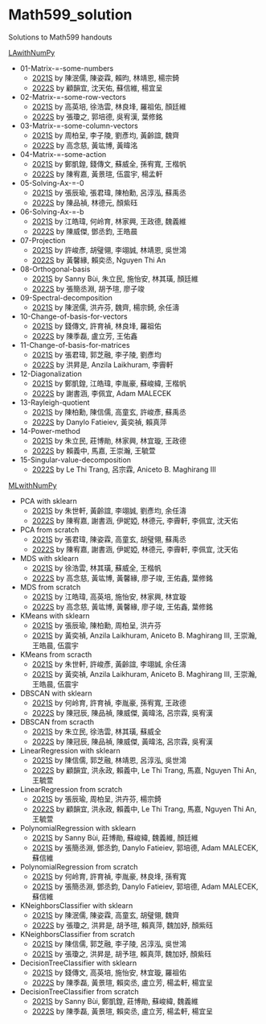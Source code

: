 # Math599_solution
Solutions to Math599 handouts


[LAwithNumPy](https://github.com/jephianlin/LAwithNumPy)
- 01-Matrix-=-some-numbers
  + [2021S](01-Matrix-=-some-numbers-2021S.ipynb) by 陳泯儒, 陳姿霖, 賴昀, 林靖恩, 楊宗錡
  + [2022S](01-Matrix-=-some-numbers-2022S.ipynb) by 顧韻宜, 沈天佑, 蘇信維, 楊宜呈
- 02-Matrix-=-some-row-vectors
  + [2021S](02-Matrix-=-some-row-vectors-2021S.ipynb) by 高英培, 徐浩雲, 林良埄, 羅祖佑, 顏廷維
  + [2022S](02-Matrix-=-some-row-vectors-2022S.ipynb) by 張瓊之, 郭培德, 吳宥漢, 葉修銘
- 03-Matrix-=-some-column-vectors
  + [2021S](03-Matrix-=-some-column-vectors-2021S.ipynb) by 周柏呈, 李子陵, 劉彥均, 黃齡誼, 魏齊
  + [2022S](03-Matrix-=-some-column-vectors-2022S.ipynb) by 高念慈, 黃竑博, 黃暐洺 
- 04-Matrix-=-some-action
  + [2021S](04-Matrix-=-some-action-2021S.ipynb) by 鄭凱鍠, 錢傳文, 蘇威全, 孫宥寬, 王楷帆
  + [2022S](04-Matrix-=-some-action-2022S.ipynb) by 陳宥嘉, 黃景瑄, 伍震宇, 楊孟軒
- 05-Solving-Ax-=-0
  + [2021S](05-Solving-Ax-=-0-2021S.ipynb) by 張辰瑜, 張君瑋, 陳柏勳, 呂淳泓, 蘇禹丞
  + [2022S](05-Solving-Ax-=-0-2022S.ipynb) by 陳品禎, 林德元, 顏紫砡
- 06-Solving-Ax-=-b
  + [2021S](06-Solving-Ax-=-b-2021S.ipynb) by 江皓瑋, 何岭育, 林家興, 王政德, 魏義維
  + [2022S](06-Solving-Ax-=-b-2022S.ipynb) by 陳威傑, 鄧丞鈞, 王皓晨
- 07-Projection
  + [2021S](07-Projection-2021S.ipynb) by 許峻彥, 胡璧翎, 李翊誠, 林靖恩, 吳世鴻
  + [2022S](07-Projection-2022S.ipynb) by 黃馨緣, 賴奕丞, Nguyen Thi An
- 08-Orthogonal-basis
  + [2021S](08-Orthogonal-basis-2021S.ipynb) by Sanny Bùi, 朱立民, 施怡安, 林其璜, 顏廷維
  + [2022S](08-Orthogonal-basis-2022S.ipynb) by 張簡丞淵, 胡予瑄, 廖子竣
- 09-Spectral-decomposition
  + [2021S](09-Spectral-decomposition-2021S.ipynb) by 陳泯儒, 洪卉芬, 魏齊, 楊宗錡, 余任濤
- 10-Change-of-basis-for-vectors
  + [2021S](10-Change-of-basis-for-vectors-2021S.ipynb) by 錢傳文, 許育禎, 林良埄, 羅祖佑
  + [2022S](10-Change-of-basis-for-vectors-2022S.ipynb) by 陳季磊, 盧立芳, 王佑鑫
- 11-Change-of-basis-for-matrices
  + [2021S](11-Change-of-basis-for-matrices-2021S.ipynb) by 張君瑋, 郭芝融, 李子陵, 劉彥均
  + [2022S](11-Change-of-basis-for-matrices-2022S.ipynb) by 洪昇是, Anzila Laikhuram, 李霽軒
- 12-Diagonalization
  + [2021S](12-Diagonalization-2021S.ipynb) by 鄭凱鍠, 江皓瑋, 李胤豪, 蘇峻緯, 王楷帆
  + [2022S](12-Diagonalization-2022S.ipynb) by 謝書涵, 李佩宜, Adam MALECEK
- 13-Rayleigh-quotient
  + [2021S](13-Rayleigh-quotient-2021S.ipynb) by 陳柏勳, 陳信儒, 高童玄, 許峻彥, 蘇禹丞
  + [2022S](13-Rayleigh-quotient-2022S.ipynb) by Danylo Fatieiev, 黃奕禎, 賴真萍
- 14-Power-method
  + [2021S](14-Power-method-2021S.ipynb) by 朱立民, 莊博勛, 林家興, 林宜璇, 王政德	
  + [2022S](14-Power-method-2022S.ipynb) by 賴義中, 馬嘉, 王崇瀚, 王毓萱
- 15-Singular-value-decomposition
  + [2022S](15-Singular-value-decomposition-2022S.ipynb) by Le Thi Trang, 呂宗霖, Aniceto B. Maghirang III


[MLwithNumPy](http://www.math.nsysu.edu.tw/~chlin/2021SMath599/2021SMath599.html)
- PCA with sklearn
  + [2021S](PCA-with-scikit-learn-2021S.ipynb) by 朱世軒, 黃齡誼, 李翊誠, 劉彥均, 余任濤
  + [2022S](PCA-with-scikit-learn-2022S.ipynb) by 陳宥嘉, 謝書涵, 伊妮婭, 林德元, 李霽軒, 李佩宜, 沈天佑
- PCA from scratch
  + [2021S](PCA-from-scratch-2021S.ipynb) by 張君瑋, 陳姿霖, 高童玄, 胡璧翎, 蘇禹丞
  + [2022S](PCA-from-scratch-2022S.ipynb) by 陳宥嘉, 謝書涵, 伊妮婭, 林德元, 李霽軒, 李佩宜, 沈天佑
- MDS with sklearn
  + [2021S](MDS-with-scikit-learn-2021S.ipynb) by 徐浩雲, 林其璜, 蘇威全, 王楷帆
  + [2022S](MDS-with-scikit-learn-2022S.ipynb) by 高念慈, 黃竑博, 黃馨緣, 廖子竣, 王佑鑫, 葉修銘
- MDS from scratch
  + [2021S](MDS-from-scratch-2021S.ipynb) by 江皓瑋, 高英培, 施怡安, 林家興, 林宜璇
  + [2022S](MDS-from-scratch-2022S.ipynb) by 高念慈, 黃竑博, 黃馨緣, 廖子竣, 王佑鑫, 葉修銘
- KMeans with sklearn
  + [2021S](KMeans-with-scikit-learn-2021S.ipynb) by 張辰瑜, 陳柏勳, 周柏呈, 洪卉芬
  + [2021S](KMeans-with-scikit-learn-2021S.ipynb) by 黃奕禎, Anzila Laikhuram, Aniceto B. Maghirang III, 王崇瀚, 王皓晨, 伍震宇
- KMeans from scracth
  + [2021S](KMeans-from-scratch-2021S.ipynb) by 朱世軒, 許峻彥, 黃齡誼, 李翊誠, 余任濤
  + [2021S](KMeans-from-scratch-2021S.ipynb) by 黃奕禎, Anzila Laikhuram, Aniceto B. Maghirang III, 王崇瀚, 王皓晨, 伍震宇
- DBSCAN with sklearn
  + [2021S](DBSCAN-with-scikit-learn-2021S.ipynb) by 何岭育, 許育禎, 李胤豪, 孫宥寬, 王政德
  + [2022S](DBSCAN-with-scikit-learn-2022S.ipynb) by 陳冠辰, 陳品禎, 陳威傑, 黃暐洺, 呂宗霖, 吳宥漢
- DBSCAN from scracth
  + [2021S](DBSCAN-from-scratch-2021S.ipynb) by 朱立民, 徐浩雲, 林其璜, 蘇威全
  + [2022S](DBSCAN-from-scratch-2022S.ipynb) by 陳冠辰, 陳品禎, 陳威傑, 黃暐洺, 呂宗霖, 吳宥漢
- LinearRegression with sklearn
  + [2021S](LinearRegression-with-scikit-learn-2021S.ipynb) by 陳信儒, 郭芝融, 林靖恩, 呂淳泓, 吳世鴻
  + [2022S](LinearRegression-with-scikit-learn-2022S.ipynb) by 顧韻宜, 洪永政, 賴義中, Le Thi Trang, 馬嘉, Nguyen Thi An, 王毓萱
- LinearRegression from scratch
  + [2021S](LinearRegression-from-scratch-2021S.ipynb) by 張辰瑜, 周柏呈, 洪卉芬, 楊宗錡
  + [2022S](LinearRegression-from-scratch-2022S.ipynb) by 顧韻宜, 洪永政, 賴義中, Le Thi Trang, 馬嘉, Nguyen Thi An, 王毓萱
- PolynomialRegression with sklearn
  + [2021S](PolynomialRegression-with-scikit-learn-2021S.ipynb) by Sanny Bùi, 莊博勛, 蘇峻緯, 魏義維, 顏廷維
  + [2021S](PolynomialRegression-with-scikit-learn-2021S.ipynb) by 張簡丞淵, 鄧丞鈞, Danylo Fatieiev, 郭培德, Adam MALECEK, 蘇信維
- PolynomialRegression from scratch
  + [2021S](PolynomialRegression-from-scratch-2021S.ipynb) by 何岭育, 許育禎, 李胤豪, 林良埄, 孫宥寬
  + [2021S](PolynomialRegression-from-scratch-2021S.ipynb) by 張簡丞淵, 鄧丞鈞, Danylo Fatieiev, 郭培德, Adam MALECEK, 蘇信維
- KNeighborsClassifier with sklearn
  + [2021S](KNeighborsClassifier-with-scikit-learn-2021S.ipynb) by 陳泯儒, 陳姿霖, 高童玄, 胡璧翎, 魏齊
  + [2022S](KNeighborsClassifier-with-scikit-learn-2022S.ipynb) by 張瓊之, 洪昇是, 胡予瑄, 賴真萍, 魏加妤, 顏紫砡
- KNeighborsClassifier from scratch
  + [2021S](KNeighborsClassifier-from-scratch-2021S.ipynb) by 陳信儒, 郭芝融, 李子陵, 呂淳泓, 吳世鴻
  + [2021S](KNeighborsClassifier-from-scratch-2021S.ipynb) by 張瓊之, 洪昇是, 胡予瑄, 賴真萍, 魏加妤, 顏紫砡
- DecisionTreeClassifier with sklearn
  + [2021S](DecisionTreeClassifier-with-scikit-learn-2021S.ipynb) by 錢傳文, 高英培, 施怡安, 林宜璇, 羅祖佑
  + [2022S](DecisionTreeClassifier-with-scikit-learn-2022S.ipynb) by 陳季磊, 黃景瑄, 賴奕丞, 盧立芳, 楊孟軒, 楊宜呈
- DecisionTreeClassifier from scratch
  + [2021S](DecisionTreeClassifier-from-scratch-2021S.ipynb) by Sanny Bùi, 鄭凱鍠, 莊博勛, 蘇峻緯, 魏義維
  + [2022S](DecisionTreeClassifier-from-scratch-2022S.ipynb) by 陳季磊, 黃景瑄, 賴奕丞, 盧立芳, 楊孟軒, 楊宜呈  
